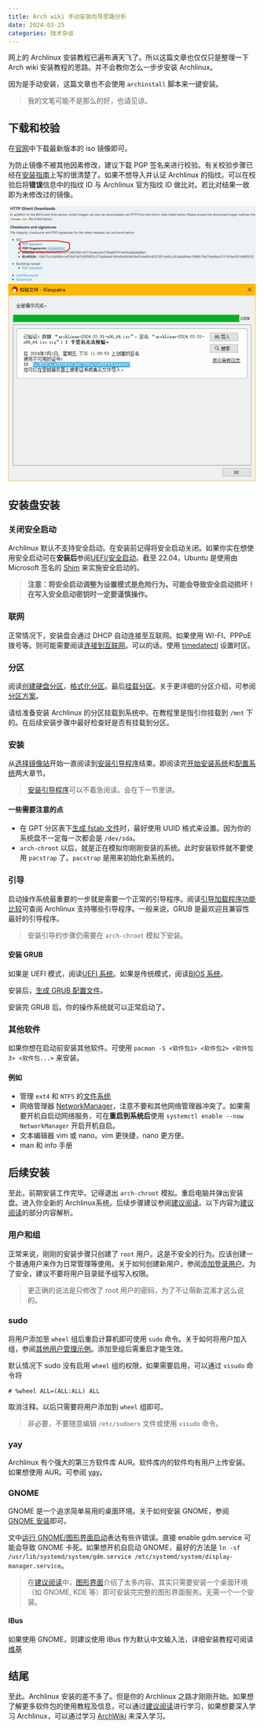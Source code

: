 ```yaml
---
title: Arch wiki 手动安装向导思路分析
date: 2024-03-25
categories: 技术杂谈
---
```


网上的 Archlinux 安装教程已遍布满天飞了。所以这篇文章也仅仅只是整理一下 Arch wiki 安装教程的思路。并不会教你怎么一步步安装 Archlinux。

因为是手动安装，这篇文章也不会使用 `archinstall` 脚本来一键安装。

> 我的文笔可能不是那么的好，也请见谅。

## 下载和校验
在[官网](https://archlinux.org/download/)中下载最新版本的 iso 镜像即可。

为防止镜像不被其他因素修改，建议下载 PGP 签名来进行校验。有关校验步骤已经在[安装指南](https://wiki.archlinuxcn.org/wiki/%E5%AE%89%E8%A3%85%E6%8C%87%E5%8D%97#%E9%AA%8C%E8%AF%81%E7%AD%BE%E5%90%8D)上写的很清楚了。如果不想导入并认证 Archlinux 的指纹。可以在校验后将**错误**信息中的指纹 ID 与 Archlinux 官方指纹 ID 做比对。若比对结果一致即为未修改过的镜像。

![Archlinux PGP 签名](arch-linux-pgp-sign.png)
![GPG4Win Kleopatra 校验结果](gpg4win-archiso-sample.png)

## 安装盘安装
### 关闭安全启动
Archlinux 默认不支持安全启动。在安装前记得将安全启动关闭。如果你实在想使用安全启动可在**安装后**参阅[UEFI/安全启动](https://wiki.archlinuxcn.org/wiki/UEFI/%E5%AE%89%E5%85%A8%E5%90%AF%E5%8A%A8)。截至 22.04，Ubuntu 是使用由 Microsoft 签名的 [Shim](https://wiki.archlinuxcn.org/wiki/UEFI/%E5%AE%89%E5%85%A8%E5%90%AF%E5%8A%A8#shim) 来实施安全启动的。

> **注意：将安全启动调整为设置模式是危险行为。可能会导致安全启动损坏！在写入安全启动密钥时一定要谨慎操作。**

### 联网
正常情况下，安装盘会通过 DHCP 自动连接至互联网。如果使用 WI-FI、PPPoE 拨号等。则可能需要阅读[连接到互联网](https://wiki.archlinuxcn.org/wiki/%E5%AE%89%E8%A3%85%E6%8C%87%E5%8D%97#%E8%BF%9E%E6%8E%A5%E5%88%B0%E4%BA%92%E8%81%94%E7%BD%91)。可以的话。使用 [timedatectl](https://wiki.archlinuxcn.org/wiki/%E5%AE%89%E8%A3%85%E6%8C%87%E5%8D%97#%E6%9B%B4%E6%96%B0%E7%B3%BB%E7%BB%9F%E6%97%B6%E9%97%B4) 设置时区。

### 分区
阅读[创建硬盘分区](https://wiki.archlinuxcn.org/wiki/%E5%AE%89%E8%A3%85%E6%8C%87%E5%8D%97#%E5%BB%BA%E7%AB%8B%E7%A1%AC%E7%9B%98%E5%88%86%E5%8C%BA)，[格式化分区](https://wiki.archlinuxcn.org/wiki/%E5%AE%89%E8%A3%85%E6%8C%87%E5%8D%97#%E6%A0%BC%E5%BC%8F%E5%8C%96%E5%88%86%E5%8C%BA)。最后[挂载分区](https://wiki.archlinuxcn.org/wiki/%E5%AE%89%E8%A3%85%E6%8C%87%E5%8D%97#%E6%8C%82%E8%BD%BD%E5%88%86%E5%8C%BA)。关于更详细的分区介绍，可参阅[分区方案](https://wiki.archlinuxcn.org/wiki/%E5%88%86%E5%8C%BA#%E5%88%86%E5%8C%BA%E6%96%B9%E6%A1%88)。

请给准备安装 Archlinux 的分区挂载到系统中。在教程里是指引你挂载到 `/mnt` 下的。在后续安装步骤中最好检查好是否有挂载到分区。

### 安装
从[选择镜像站](https://wiki.archlinuxcn.org/wiki/%E5%AE%89%E8%A3%85%E6%8C%87%E5%8D%97#%E9%80%89%E6%8B%A9%E9%95%9C%E5%83%8F%E7%AB%99)开始一直阅读到[安装引导程序](https://wiki.archlinuxcn.org/wiki/%E5%AE%89%E8%A3%85%E6%8C%87%E5%8D%97#%E5%AE%89%E8%A3%85%E5%BC%95%E5%AF%BC%E7%A8%8B%E5%BA%8F)结束。即阅读完[开始安装系统](https://wiki.archlinuxcn.org/wiki/%E5%AE%89%E8%A3%85%E6%8C%87%E5%8D%97#%E5%BC%80%E5%A7%8B%E5%AE%89%E8%A3%85%E7%B3%BB%E7%BB%9F)和[配置系统](https://wiki.archlinuxcn.org/wiki/%E5%AE%89%E8%A3%85%E6%8C%87%E5%8D%97#%E9%85%8D%E7%BD%AE%E7%B3%BB%E7%BB%9F)两大章节。

> [安装引导程序](https://wiki.archlinuxcn.org/wiki/%E5%AE%89%E8%A3%85%E6%8C%87%E5%8D%97#%E5%AE%89%E8%A3%85%E5%BC%95%E5%AF%BC%E7%A8%8B%E5%BA%8F)可以不着急阅读。会在下一节里讲。

#### 一些需要注意的点
- 在 GPT 分区表下[生成 fstab 文件](https://wiki.archlinuxcn.org/wiki/%E5%AE%89%E8%A3%85%E6%8C%87%E5%8D%97#%E7%94%9F%E6%88%90_fstab_%E6%96%87%E4%BB%B6)时，最好使用 UUID 格式来设置。因为你的系统盘不一定每一次都会是 `/dev/sda`。
- `arch-chroot` 以后，就是正在模拟你刚刚安装的系统。此时安装软件就不要使用 `pacstrap` 了。`pacstrap` 是用来初始化新系统的。

### 引导
启动操作系统最重要的一步就是需要一个正常的引导程序。阅读[引导加载程序功能比较](https://wiki.archlinuxcn.org/wiki/Arch_%E7%9A%84%E5%90%AF%E5%8A%A8%E6%B5%81%E7%A8%8B#%E5%8A%9F%E8%83%BD%E6%AF%94%E8%BE%83)可查阅 Archlinux 支持哪些引导程序。一般来说，GRUB 是最欢迎且兼容性最好的引导程序。

> 安装引导的步骤仍需要在 `arch-chroot` 模拟下安装。

#### 安装 GRUB
如果是 UEFI 模式，阅读[UEFI 系统](https://wiki.archlinuxcn.org/wiki/GRUB#UEFI_%E7%B3%BB%E7%BB%9F)。如果是传统模式，阅读[BIOS 系统](https://wiki.archlinuxcn.org/wiki/GRUB#BIOS_%E7%B3%BB%E7%BB%9F)。

安装后，[生成 GRUB 配置文件](https://wiki.archlinuxcn.org/wiki/GRUB#%E7%94%9F%E6%88%90_grub.cfg)。

安装完 GRUB 后。你的操作系统就可以正常启动了。

### 其他软件
如果你想在启动前安装其他软件。可使用 `pacman -S <软件包1> <软件包2> <软件包3> <软件包...>` 来安装。

#### 例如
- 管理 `ext4` 和 `NTFS` 的[文件系统](https://wiki.archlinuxcn.org/wiki/%E6%96%87%E4%BB%B6%E7%B3%BB%E7%BB%9F)
- 网络管理器 [NetworkManager](https://wiki.archlinuxcn.org/wiki/NetworkManager)，注意不要和其他网络管理器冲突了。如果需要开机自启动网络服务，可在**重启到系统后**使用 `systemctl enable --now NetworkManager` 开启开机自启。
- 文本编辑器 vim 或 nano。vim 更快捷，nano 更方便。
- man 和 info 手册

## 后续安装
至此，前期安装工作完毕。记得退出 `arch-chroot` 模拟。重启电脑并弹出安装盘。进入你全新的 Archlinux系统。后续步骤建议参阅[建议阅读](https://wiki.archlinuxcn.org/wiki/%E5%BB%BA%E8%AE%AE%E9%98%85%E8%AF%BB)。以下内容为[建议阅读](https://wiki.archlinuxcn.org/wiki/%E5%BB%BA%E8%AE%AE%E9%98%85%E8%AF%BB)的部分内容解析。

### 用户和组
正常来说，刚刚的安装步骤只创建了 `root` 用户。这是不安全的行为。应该创建一个普通用户来作为日常管理等使用。关于如何创建新用户，参阅[添加登录用户](https://wiki.archlinuxcn.org/wiki/%E7%94%A8%E6%88%B7%E5%92%8C%E7%94%A8%E6%88%B7%E7%BB%84#%E6%B7%BB%E5%8A%A0%E7%99%BB%E5%BD%95%E7%94%A8%E6%88%B7)。为了安全，建议不要将用户目录赋予组写入权限。

> 更正确的说法是只修改了 root 用户的密码，为了不让萌新混淆才这么说的。

### sudo
将用户添加至 `wheel` 组后重启计算机即可使用 `sudo` 命令。关于如何将用户加入组，参阅[其他用户管理示例](https://wiki.archlinuxcn.org/wiki/%E7%94%A8%E6%88%B7%E5%92%8C%E7%94%A8%E6%88%B7%E7%BB%84#%E5%85%B6%E4%BB%96%E7%94%A8%E6%88%B7%E7%AE%A1%E7%90%86%E7%A4%BA%E4%BE%8B)。添加至组后需重启才能生效。

默认情况下 sudo 没有启用 `wheel` 组的权限，如果需要启用，可以通过 `visudo` 命令将
```sudoers
# %wheel ALL=(ALL:ALL) ALL
```
取消注释。以后只需要将用户添加到 `wheel` 组即可。

> 非必要，不要随意编辑 `/etc/sudoers` 文件或使用 `visudo` 命令。

### yay
Archlinux 有个强大的第三方软件库 AUR。软件库内的软件均有用户上传安装。如果想使用 AUR。可参阅 [yay](https://github.com/Jguer/yay)。

### GNOME
GNOME 是一个追求简单易用的桌面环境。关于如何安装 GNOME，参阅 [GNOME 安装](https://wiki.archlinuxcn.org/wiki/GNOME)即可。

文中[运行 GNOME/图形界面启动](https://wiki.archlinuxcn.org/wiki/GNOME#%E5%9B%BE%E5%BD%A2%E7%95%8C%E9%9D%A2%E5%90%AF%E5%8A%A8)表达有些许错误。直接 enable gdm.service 可能会导致 GNOME 卡死。如果想开机自启动 GNOME，最好的方法是 `ln -sf /usr/lib/systemd/system/gdm.service /etc/systemd/system/display-manager.service`。

> 在[建议阅读](https://wiki.archlinuxcn.org/wiki/%E5%BB%BA%E8%AE%AE%E9%98%85%E8%AF%BB)中，[图形界面](https://wiki.archlinuxcn.org/wiki/%E5%BB%BA%E8%AE%AE%E9%98%85%E8%AF%BB#%E5%9B%BE%E5%BD%A2%E7%95%8C%E9%9D%A2)介绍了太多内容。其实只需要安装一个桌面环境（如 GNOME, KDE 等）即可安装完完整的图形界面服务。无需一个一个安装。

#### IBus
如果使用 GNOME，则建议使用 IBus 作为默认中文输入法，详细安装教程可阅读[维基](https://wiki.archlinuxcn.org/wiki/IBus)

## 结尾
至此。Archlinux 安装的差不多了。但是你的 Archlinux 之路才刚刚开始。如果想了解更多软件包的使用教程及信息，可以通过[建议阅读](https://wiki.archlinuxcn.org/wiki/%E5%BB%BA%E8%AE%AE%E9%98%85%E8%AF%BB)进行学习，如果想要深入学习 Archlinux，可以通过学习 [ArchWiki](https://wiki.archlinuxcn.org/) 来深入学习。